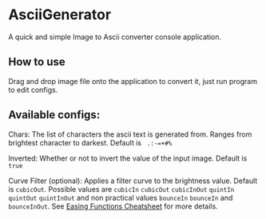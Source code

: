 # AsciiGenerator
A quick and simple Image to Ascii converter console application.

## How to use
Drag and drop image file onto the application to convert it, just run program to edit configs.

## Available configs: 
Chars: The list of characters the ascii text is generated from. Ranges from brightest character to darkest. Default is ` .:-=+#%`

Inverted: Whether or not to invert the value of the input image. Default is `true`

Curve Filter (optional): Applies a filter curve to the brightness value. Default is `cubicOut`. Possible values are `cubicIn` `cubicOut` `cubicInOut` `quintIn` `quintOut` `quintInOut` and non practical values `bounceIn` `bounceIn` and `bounceInOut`. 
See [Easing Functions Cheatsheet](https://easings.net/) for more details.
